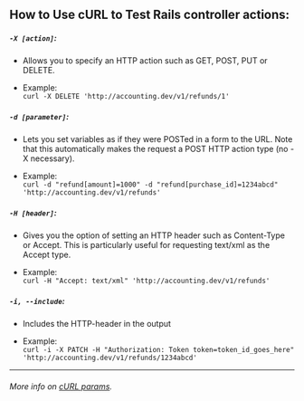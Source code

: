 ## How to Use cURL to Test Rails controller actions:

##### `-X [action]`:
- Allows you to specify an HTTP action such as GET, POST, PUT or DELETE.

- Example:  
  ```curl -X DELETE 'http://accounting.dev/v1/refunds/1'```


##### `-d [parameter]`:
- Lets you set variables as if they were POSTed in a form to the URL. Note that this automatically makes the request a POST HTTP action type (no -X necessary).

- Example:  
  ```curl -d "refund[amount]=1000" -d "refund[purchase_id]=1234abcd" 'http://accounting.dev/v1/refunds'```


##### `-H [header]`:
- Gives you the option of setting an HTTP header such as Content-Type or Accept. This is particularly useful for requesting text/xml as the Accept type.

- Example:  
  ```curl -H "Accept: text/xml" 'http://accounting.dev/v1/refunds'```


##### `-i, --include`:
- Includes the HTTP-header in the output

- Example:  
  ```curl -i -X PATCH -H "Authorization: Token token=token_id_goes_here" 'http://accounting.dev/v1/refunds/1234abcd'```


---

###### More info on [cURL params](https://curl.haxx.se/docs/manpage.html).
